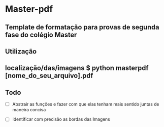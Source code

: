 # Master-pdf
Template de formatação para provas de segunda fase do colégio Master
---
## Utilização
localização/das/imagens $ python masterpdf [nome_do_seu_arquivo].pdf
---
## Todo

- [ ] Abstrair as funções e fazer com que elas tenham mais sentido juntas de maneira concisa

- [ ] Identificar com precisão as bordas das Imagens
